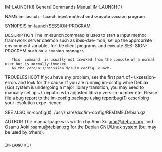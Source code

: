 IM-LAUNCH(1)                            General Commands Manual                           IM-LAUNCH(1)

NAME
       im-launch - launch input method end execute session program

SYNOPSIS
       im-launch SESSION-PROGRAM

DESCRIPTION
       The im-launch command is used to start a input method framework server daemon such as ibus-dae‐
       mon, set up the appropriate environment variables for the client  programs,  and  execute  SES‐
       SION-PROGRAM such as x-session-manager.

       This  command  is usually not invoked from the console of a normal user but is normally invoked
       by the /etc/X11/Xsession.d/70im-config_launch.

TROUBLESHOOT
       If you have any problem, see the first part of ~/.xsession-errors and look for the  cause.   If
       you  are  running im-config while Debian (sid) system is undergoing a major library transition,
       you may need to manually set up ~/.xinputrc with adjusted library version number  etc.   Please
       file  a bug report to the im-config package using reportbug(1) describing your resolution expe‐
       rience.

SEE ALSO
       im-config(8), /usr/share/doc/im-config/README.Debian.gz

AUTHOR
       This manual page was written by Aron Xu <aron@debian.org>, and  Osamu  Aoki  <osamu@debian.org>
       for the Debian GNU/Linux system (but may be used by others).

                                                                                          IM-LAUNCH(1)
